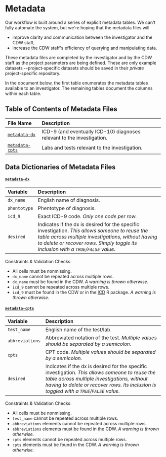 Metadata
====================================

Our workflow is built around a series of explicit metadata tables.  We can't fully automate the system, but we're hoping that the metadata files will
* improve clarity and communication between the investigator and the CDW staff,
* increase the CDW staff's efficiency of querying and manipulating data.

These metadata files are completed by the investigator and by the CDW staff as the project parameters are being defined.  These are only example datasets --project-specific datasets should be saved in their *private* project-specific repository.

In the document below, the first table enumerates the metadata tables available to an investigator.  The remaining tables document the columns within each table.

Table of Contents of Metadata Files
--------------------------------------------

| File Name | Description |
| :-------- | :---------- |
| [`metadata-dx`](metadata-dx.csv) | ICD-9 (and eventually ICD-10) diagnoses relevant to the investigation. |
| [`metadata-cpts`](metadata-cpts.csv) | Labs and tests relevant to the investigation. |


Data Dictionaries of Metadata Files
--------------------------------------------

#### [`metadata-dx`](metadata-dx.csv)

| Variable | Description |
| :-------- | :---------- |
| `dx_name` | English name of diagnosis. |
| `phentotype` | Phentotype of diagnosis. |
| `icd_9` | Exact ICD-9 code.  *Only one code per row.* |
| `desired` | Indicates if the dx is desired for the specific investigation.  *This allows someone to reuse the table across multiple investigations, without having to delete or recover rows.  Simply toggle its inclusion with a `TRUE`/`FALSE` value.*  |

Constraints & Validation Checks:
* All cells must be nonmissing.
* `dx_name` cannot be repeated across multiple rows.
* `dx_name`  must be found in the CDW.  *A warning is thrown otherwise.*
* `icd_9` cannot be repeated across multiple rows.
* `icd_9` must be found in the CDW or in the [ICD](https://cran.r-project.org/package=icd) R package.  *A warning is thrown otherwise.*

#### [`metadata-cpts`](metadata-cpts.csv)

| Variable | Description |
| :-------- | :---------- |
| `test_name` | English name of the test/lab. |
| `abbreviations` | Abbreviated notation of the test. *Multiple values should be separated by a semicolon.* |
| `cpts` | CPT code. *Multiple values should be separated by a semicolon.* |
| `desired` | Indicates if the dx is desired for the specific investigation.  *This allows someone to reuse the table across multiple investigations, without having to delete or recover rows.  Its inclusion is toggled with a `TRUE`/`FALSE` value.*  |

Constraints & Validation Checks:
* All cells must be nonmissing.
* `test_name` cannot be repeated across multiple rows.
* `abbreviations` elements cannot be repeated across multiple rows.
* `abbreviations` elements must be found in the CDW.  *A warning is thrown otherwise.*
* `cpts` elements cannot be repeated across multiple rows.
* `cpts` elements must be found in the CDW.  *A warning is thrown otherwise.*
